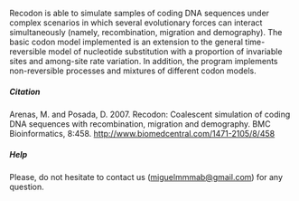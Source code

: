 Recodon is able to simulate samples of coding DNA sequences under complex scenarios in which several evolutionary forces can interact simultaneously (namely, recombination, migration and demography). The basic codon model implemented is an extension to the general time-reversible model of nucleotide substitution with a proportion of invariable sites and among-site rate variation. In addition, the program implements non-reversible processes and mixtures of different codon models.


##### Citation #####
Arenas, M. and Posada, D. 2007. Recodon: Coalescent simulation of coding DNA sequences with recombination, migration and demography. BMC Bioinformatics, 8:458.
http://www.biomedcentral.com/1471-2105/8/458




##### Help #####
Please, do not hesitate to contact us (miguelmmmab@gmail.com) for any question.

